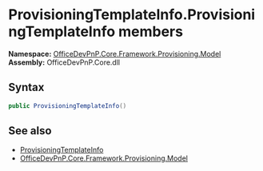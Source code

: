 # ProvisioningTemplateInfo.ProvisioningTemplateInfo members 
  

**Namespace:** [OfficeDevPnP.Core.Framework.Provisioning.Model](OfficeDevPnP.Core.Framework.Provisioning.Model.md)  
**Assembly:** OfficeDevPnP.Core.dll  
## Syntax
```C#
public ProvisioningTemplateInfo()
```
## See also
- [ProvisioningTemplateInfo](OfficeDevPnP.Core.Framework.Provisioning.Model.ProvisioningTemplateInfo.md)
- [OfficeDevPnP.Core.Framework.Provisioning.Model](OfficeDevPnP.Core.Framework.Provisioning.Model.md)
